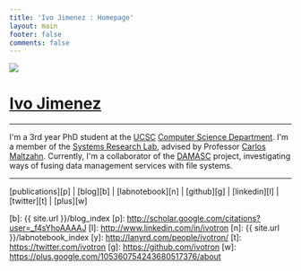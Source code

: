 ```yaml
---
title: 'Ivo Jimenez : Homepage'
layout: main
footer: false
comments: false
---
```


<img src="{{ site.url }}/images/ivo.jpg" class="mypic">

[Ivo Jimenez][e]
===========

------------------------

I'm a 3rd year PhD student at the [UCSC][uc] [Computer Science Department][cs]. I'm a member of the 
[Systems Research Lab][srl], advised by Professor [Carlos Maltzahn][c]. Currently, I'm a 
collaborator of the [DAMASC][damasc] project, investigating ways of fusing data management services 
with file systems.

------------------------

[publications][p] | [blog][b] | [labnotebook][n] | [github][g] | [linkedin][l] | [twitter][t] | [plus][w]

[damasc]: http://systems.soe.ucsc.edu/projects/damasc
[uc]: http://ucsc.edu
[cs]: http://cs.ucsc.edu
[srl]: http://systems.soe.ucsc.edu
[c]: http://users.soe.ucsc.edu/~carlosm/
[e]: mailto:ivo@cs.ucsc.edu
[b]: {{ site.url }}/blog_index
[p]: http://scholar.google.com/citations?user=_f4sYhoAAAAJ
[l]: http://www.linkedin.com/in/ivotron
[n]: {{ site.url }}/labnotebook_index
[y]: http://lanyrd.com/people/ivotron/
[t]: https://twitter.com/ivotron
[g]: https://github.com/ivotron
[w]: https://plus.google.com/105360754243680517376/about
